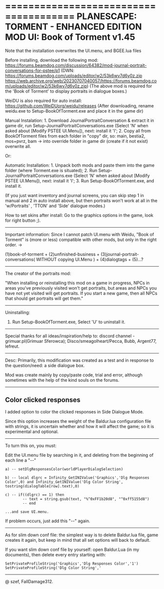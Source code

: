======================================
PLANESCAPE: TORMENT - ENHANCED EDITION
MOD UI: Book of Torment v1.45
======================================

Note that the installation overwrites the UI.menu, and BGEE.lua files

Before installing, download the following mod:
https://forums.beamdog.com/discussion/64382/mod-journal-portrait-conversations-for-pstee/p1
(DWN: https://forums.beamdog.com/uploads/editor/w2/53k6wv7d6y0z.zip
https://web.archive.org/web/20230707040057/https://forums.beamdog.com/uploads/editor/w2/53k6wv7d6y0z.zip)
(The above mod is required for the 'Book of Torment' to display portraits in dialogue boxes.)

WeiDU is also required for auto install:
https://github.com/WeiDUorg/weidu/releases
(After downloading, rename weidu.exe to Setup-BookOfTorment.exe and place it in the game dir)

Manual Instalation:
    1. Download JournalPortraitConversation & extract it in game dir, run Setup-JournalPortraitConversations.exe (Select 'N' when asked about [Modify PSTEE UI.Menu]), next: install it 'I';
    2. Copy all from BookOfTorment files from each folder in "copy" dir, so: main, bestia2, mos+pvrz, bam -> into override folder in game dir (create if it not exist) overwrite all.

Or:

Automatic Installation:
    1. Unpack both mods and paste them into the game folder (where Torment.exe is situated);
    2. Run Setup-JournalPortraitConversations.exe (Select 'N' when asked about [Modify PSTEE UI.Menu]), next: install it 'I';
    3. Run Setup-BookOfTorment.exe, and install it.

(If you just want inventory and journal screens, you can skip step 1 in manual and 2 in auto install above, but then portraits won't work at all in the 'w/Portraits' , 'TTON' and 'Side' dialogue modes.)

How to set skins after install: Go to the graphics options in the game, look for right button ;).

---------------------------------------------------------------------------------------------------------------------------------
Important information: 
Since I cannot patch UI.menu with Weidu, "Book of Torment" is (more or less) compatible with other mods, but only in the right order. -> 

(1)book-of-torment + (2)unfinished-business + (3)journal-portrait-conversations( WITHOUT copying UI.Menu ) + (4)dialogtags + (5)...?

---

The creator of the portraits mod:

"When installing or reinstalling this mod on a game in progress, NPCs in areas you've previously visited won't get portraits, but areas and NPCs you have not yet visited will get portraits. If you start a new game, then all NPCs that should get portraits will get them."

----------------------------------------------------------------------------------------------------------------------------------
Uninstalling:
1. Run Setup-BookOfTorment.exe, Select 'U' to uninstall it.

----------------------------------------------------------------------------------------------------------------------------------
Special thanks for all ideas/inspiration/help to: 
discord channel - grimuar.pl(Grimuar Sferowca); Disco/smeagolheart/Pecca, Bubb, Argent77, lefreut.

----------------------------------------------------------------------------------------------------------------------------------
Desc:
Primarily, this modification was created as a test and in response to the question/need: a side dialogue box.

Mod was create mainly by copy/paste code, trial and error, although sometimes with the help of the kind souls on the forums.


-------------------------
Color clicked responses
-------------------------

I added option to color the clicked responses in Side Dialogue Mode.

Since this option increases the weight of the Baldur.lua configuration file with strings, it is uncertain whether and how it will affect the game;
so it is experimental and optional.

------------------------------------------------------
To turn this on, you must:

Edit the UI.menu file by searching in it, and deleting from the beginning of each line a "--"

    a) -- setDlgResponsesColor(worldPlayerDialogSelection)

    b) -- local dlgrc = Infinity_GetINIValue('Graphics','Dlg Responses Color',0) and Infinity_GetINIValue('Dlg Color String', tostring(dialogTable[row].text),0)

    c) -- if((dlgrc) == 1) then
			-- text = string.gsub(text, "%^0xFF1b20d8", "^0xff5155d8")
			-- end

    ...and save UI.menu.

If problem occurs, just add this "--" again.

------------------------------------------------------
As for slim down conf file: the simplest way is to delete Baldur.lua file, game creates it again, but keep in mind that all set options will back to default.

If you want slim down conf file by yourself: open Baldur.Lua (in my documents), then delete every entry starting with:

    SetPrivateProfileString('Graphics','Dlg Responses Color','1')
    SetPrivateProfileString('Dlg Color String','

---
@ szef, FallDamage312.

